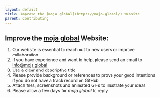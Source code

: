 ```yaml
---
layout: default
title: Improve the [moja global](https://moja.global/) Website
parent: Contributing
---
```

## Improve the [moja global](https://moja.global/) Website:  

1. Our website is essential to reach out to new users or improve collaboration
1. If you have experience and want to help, please send an email to info@moja.global 
1. Use a clear and descriptive title
1. Please provide background or references to prove your good intentions if you do not have a track record on GitHub
1. Attach files, screenshots and animated GIFs to illustrate your ideas
1. Please allow a few days for *moja global* to reply
 
